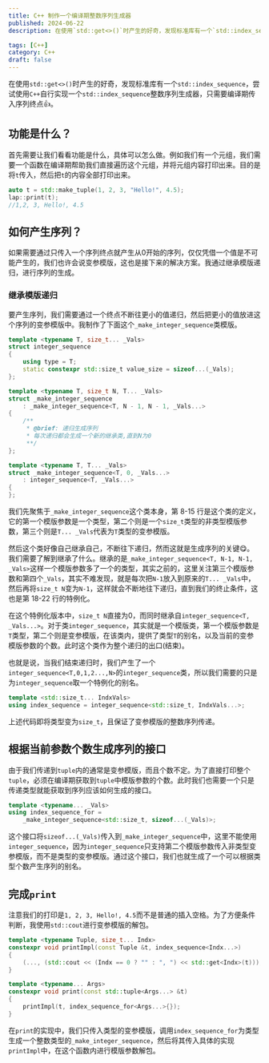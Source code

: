 ```yaml
---
title: C++ 制作一个编译期整数序列生成器
published: 2024-06-22
description: 在使用`std::get<>()`时产生的好奇，发现标准库有一个`std::index_sequence`，尝试使用`C++`自行实现一个`std::index_sequence`整数序列生成器，只需要编译期传入序列终点👍。

tags: [C++]
category: C++
draft: false
---
```


在使用`std::get<>()`时产生的好奇，发现标准库有一个`std::index_sequence`，尝试使用`C++`自行实现一个`std::index_sequence`整数序列生成器，只需要编译期传入序列终点👍。

<!--more-->

## 功能是什么？
首先需要让我们看看功能是什么，具体可以怎么做。例如我们有一个元组，我们需要一个函数在编译期帮助我们直接遍历这个元组，并将元组内容打印出来。目的是将`t`传入，然后把`t`的内容全部打印出来。
```cpp
auto t = std::make_tuple(1, 2, 3, "Hello!", 4.5);
lap::print(t);
//1,2, 3, Hello!, 4.5
```

## 如何产生序列？
如果需要通过只传入一个序列终点就产生从0开始的序列，仅仅凭借一个值是不可能产生的，我们也许会说变参模版，这也是接下来的解决方案。我通过继承模版递归，进行序列的生成。

### 继承模版递归
要产生序列，我们需要通过一个终点不断往更小的值递归，然后把更小的值放进这个序列的变参模版中。我制作了下面这个`_make_integer_sequence`类模版。
```cpp
template <typename T, size_t... _Vals>
struct integer_sequence
{
    using type = T;
    static constexpr std::size_t value_size = sizeof...(_Vals);
};

template <typename T, size_t N, T... _Vals>
struct _make_integer_sequence
    : _make_integer_sequence<T, N - 1, N - 1, _Vals...>
{
    /**
     * @brief: 递归生成序列
     * 每次递归都会生成一个新的继承类,直到N为0
     **/
};

template <typename T, T... _Vals>
struct _make_integer_sequence<T, 0, _Vals...>
    : integer_sequence<T, _Vals...>
{
};
```
我们先聚焦于`_make_integer_sequence`这个类本身，第 8-15 行是这个类的定义，它的第一个模版参数是一个类型，第二个则是一个`size_t`类型的非类型模版参数，第三个则是`T... _Vals`代表为`T`类型的变参模版。

然后这个类好像自己继承自己，不断往下递归，然而这就是生成序列的关键😋。我们需要了解到继承了什么。继承的是`_make_integer_sequence<T, N-1, N-1, _Vals>`这样一个模版参数多了一个的类型，其实之前的，这里关注第三个模版参数和第四个`_Vals`，其实不难发现，就是每次把`N-1`放入到原来的`T... _Vals`中，然后再将`size_t N`变为`N-1`，这样就会不断地往下递归，直到我们的终止条件，这也是第 18-22 行的特例化。

在这个特例化版本中，`size_t N`直接为0，而同时继承自`integer_sequence<T, _Vals...>`。对于类`integer_sequence`，其实就是一个模版类，第一个模版参数是`T`类型，第二个则是变参模版，在该类内，提供了类型`T`的别名，以及当前的变参模版参数的个数。此时这个类作为整个递归的出口(结束)。

也就是说，当我们结束递归时，我们产生了一个`integer_sequence<T,0,1,2...,N>`的`integer_sequence`类，所以我们需要的只是为`integer_sequence`取一个特例化的别名。
```cpp
template <std::size_t... IndxVals>
using index_sequence = integer_sequence<std::size_t, IndxVals...>;
```
上述代码即将类型变为`size_t`，且保证了变参模版的整数序列传递。

## 根据当前参数个数生成序列的接口
由于我们传递到`tuple`内的通常是变参模版，而且个数不定。为了直接打印整个`tuple`，必须在编译期获取到`tuple`中模版参数的个数。此时我们也需要一个只是传递类型就能获取到序列应该如何生成的接口。
```cpp
template <typename... _Vals>
using index_sequence_for =
    _make_integer_sequence<std::size_t, sizeof...(_Vals)>;
```
这个接口将`sizeof...(_Vals)`传入到`_make_integer_sequence`中，这里不能使用`integer_sequence`，因为`integer_sequence`只支持第二个模版参数传入非类型变参模版，而不是类型的变参模版。通过这个接口，我们也就生成了一个可以根据类型个数产生序列的别名。

## 完成`print`
注意我们的打印是`1, 2, 3, Hello!, 4.5`而不是普通的插入空格。为了方便条件判断，我使用`std::cout`进行变参模版的解包。
```cpp
template <typename Tuple, size_t... Indx>
constexpr void printImpl(const Tuple &t, index_sequence<Indx...>)
{
    (..., (std::cout << (Indx == 0 ? "" : ", ") << std::get<Indx>(t)));
}

template <typename... Args>
constexpr void print(const std::tuple<Args...> &t)
{
    printImpl(t, index_sequence_for<Args...>{});
}
```
在`print`的实现中，我们只传入类型的变参模版，调用`index_sequence_for`为类型生成一个整数类型的`_make_integer_sequence`，然后将其传入具体的实现`printImpl`中，在这个函数内进行模版参数解包。

